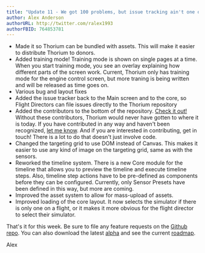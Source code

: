 ```yaml
---
title: "Update 11 - We got 100 problems, but issue tracking ain't one of them"
author: Alex Anderson
authorURL: http://twitter.com/ralex1993
authorFBID: 764853781
---
```


- Made it so Thorium can be bundled with assets. This will make it easier to distribute Thorium to donors.
- Added training mode! Training mode is shown on single pages at a time. When you start training mode, you see an overlay explaining how different parts of the screen work. Current, Thorium only has training mode for the engine control screen, but more traning is being written and will be released as time goes on.
- Various bug and layout fixes
- Added the issue tracker back to the Main screen and to the core, so Flight Directors can file issues directly to the Thorium repository
- Added the contributors to the bottom of the repository. [Check it out!](https://github.com/Thorium-Sim/thorium#contributors) Without these contributors, Thorium would never have gotten to where it is today. If you have contributed in any way and haven't been recognized, [let me know](https://github.com/Thorium-Sim/thorium/issues/new). And if you are interested in contributing, get in touch! There is a lot to do that doesn't just involve code.
- Changed the targeting grid to use DOM instead of Canvas. This makes it easier to use any kind of image on the targeting grid, same as with the sensors.
- Reworked the timeline system. There is a new Core module for the timeline that allows you to preview the timeline and execute timeline steps. Also, timeline step actions have to be pre-defined as components before they can be configured. Currently, only Sensor Presets have been defined in this way, but more are coming.
- Improved the asset system to allow for mass-upload of assets.
- Improved loading of the core layout. It now selects the simulator if there is only one on a flight, or it makes it more obvious for the flight director to select their simulator.

That's it for this week. Be sure to file any feature requests on the [Github repo](https://github.com/Thorium-Sim/thorium/issues). You can also download the latest [alpha](https://github.com/Thorium-Sim/thorium/releases) and see the current [roadmap](https://github.com/Thorium-Sim/thorium/projects/2).

Alex
